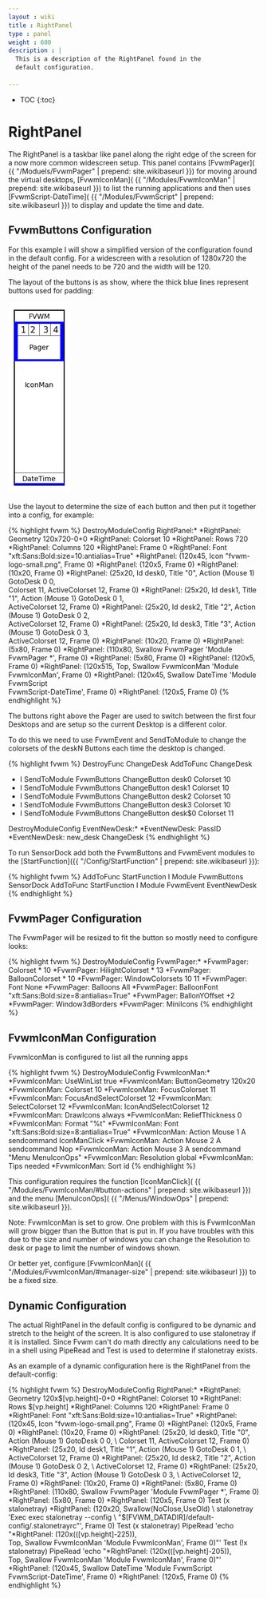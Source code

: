 ```yaml
---
layout : wiki
title : RightPanel
type : panel
weight : 600
description : |
  This is a description of the RightPanel found in the
  default configuration.

---
```

* TOC
{:toc}

# RightPanel

The RightPanel is a taskbar like panel along the right edge of the screen
for a now more common widescreen setup. This panel contains [FvwmPager](
{{ "/Moduels/FvwmPager" | prepend: site.wikibaseurl }}) for moving around
the virtual desktops, [FvwmIconMan](
{{ "/Modules/FvwmIconMan" | prepend: site.wikibaseurl }}) to list the running
applications and then uses [FvwmScript-DateTime](
{{ "/Modules/FvwmScript" | prepend: site.wikibaseurl }}) to display and update
the time and date.

## FvwmButtons Configuration

For this example I will show a simplified version of the configuration
found in the default config. For a widescreen with a resolution of 1280x720
the height of the panel needs to be 720 and the width will be 120.

The layout of the buttons is as show, where the thick blue lines
represent buttons used for padding:

![image](layout.png)

Use the layout to determine the size of each button and then put
it together into a config, for example:

{% highlight fvwm %}
DestroyModuleConfig RightPanel:*
*RightPanel: Geometry 120x720-0+0
*RightPanel: Colorset 10
*RightPanel: Rows 720
*RightPanel: Columns 120
*RightPanel: Frame 0
*RightPanel: Font "xft:Sans:Bold:size=10:antialias=True"
*RightPanel: (120x45, Icon "fvwm-logo-small.png", Frame 0)
*RightPanel: (120x5, Frame 0)
*RightPanel: (10x20, Frame 0)
*RightPanel: (25x20, Id desk0, Title "0", Action (Mouse 1) GotoDesk 0 0, \
              Colorset 11, ActiveColorset 12, Frame 0)
*RightPanel: (25x20, Id desk1, Title "1", Action (Mouse 1) GotoDesk 0 1, \
              ActiveColorset 12, Frame 0)
*RightPanel: (25x20, Id desk2, Title "2", Action (Mouse 1) GotoDesk 0 2, \
              ActiveColorset 12, Frame 0)
*RightPanel: (25x20, Id desk3, Title "3", Action (Mouse 1) GotoDesk 0 3, \
              ActiveColorset 12, Frame 0)
*RightPanel: (10x20, Frame 0)
*RightPanel: (5x80, Frame 0)
*RightPanel: (110x80, Swallow FvwmPager 'Module FvwmPager *', Frame 0)
*RightPanel: (5x80, Frame 0)
*RightPanel: (120x5, Frame 0)
*RightPanel: (120x515, Top, Swallow FvwmIconMan 'Module FvwmIconMan', Frame 0)
*RightPanel: (120x45, Swallow DateTime 'Module FvwmScript \
              FvwmScript-DateTime', Frame 0)
*RightPanel: (120x5, Frame 0)
{% endhighlight %}

The buttons right above the Pager are used to switch between the first
four Desktops and are setup so the current Desktop is a different color.

To do this we need to use FvwmEvent and SendToModule to change the colorsets
of the deskN Buttons each time the desktop is changed.

{% highlight fvwm %}
DestroyFunc ChangeDesk
AddToFunc   ChangeDesk
+ I SendToModule FvwmButtons ChangeButton desk0 Colorset 10
+ I SendToModule FvwmButtons ChangeButton desk1 Colorset 10
+ I SendToModule FvwmButtons ChangeButton desk2 Colorset 10
+ I SendToModule FvwmButtons ChangeButton desk3 Colorset 10
+ I SendToModule FvwmButtons ChangeButton desk$0 Colorset 11

DestroyModuleConfig EventNewDesk:*
*EventNewDesk: PassID
*EventNewDesk: new_desk ChangeDesk
{% endhighlight %}

To run SensorDock add both the FvwmButtons and FvwmEvent modules
to the [StartFunction]({{ "/Config/StartFunction" | prepend: site.wikibaseurl }}):

{% highlight fvwm %}
AddToFunc StartFunction I Module FvwmButtons SensorDock
AddToFunc StartFunction I Module FvwmEvent EventNewDesk
{% endhighlight %}

## FvwmPager Configuration

The FvwmPager will be resized to fit the button so mostly need to configure
looks:

{% highlight fvwm %}
DestroyModuleConfig FvwmPager:*
*FvwmPager: Colorset * 10
*FvwmPager: HilightColorset * 13
*FvwmPager: BalloonColorset * 10
*FvwmPager: WindowColorsets 10 11
*FvwmPager: Font None
*FvwmPager: Balloons All
*FvwmPager: BalloonFont "xft:Sans:Bold:size=8:antialias=True"
*FvwmPager: BallonYOffset +2
*FvwmPager: Window3dBorders
*FvwmPager: MiniIcons
{% endhighlight %}

## FvwmIconMan Configuration

FvwmIconMan is configured to list all the running apps

{% highlight fvwm %}
DestroyModuleConfig FvwmIconMan:*
*FvwmIconMan: UseWinList true
*FvwmIconMan: ButtonGeometry 120x20
*FvwmIconMan: Colorset 10
*FvwmIconMan: FocusColorset 11
*FvwmIconMan: FocusAndSelectColorset 12
*FvwmIconMan: SelectColorset 12
*FvwmIconMan: IconAndSelectColorset 12
*FvwmIconMan: DrawIcons always
*FvwmIconMan: ReliefThickness 0
*FvwmIconMan: Format "%t"
*FvwmIconMan: Font "xft:Sans:Bold:size=8:antialias=True"
*FvwmIconMan: Action Mouse 1 A sendcommand IconManClick
*FvwmIconMan: Action Mouse 2 A sendcommand Nop
*FvwmIconMan: Action Mouse 3 A sendcommand "Menu MenuIconOps"
*FvwmIconMan: Resolution global
*FvwmIconMan: Tips needed
*FvwmIconMan: Sort id
{% endhighlight %}

This configuration requires the function [IconManClick](
{{ "/Modules/FvwmIconMan/#button-actions" | prepend: site.wikibaseurl }})
and the menu [MenuIconOps](
{{ "/Menus/WindowOps" | prepend: site.wikibaseurl }}).

Note: FvwmIconMan is set to grow. One problem with this is FvwmIconMan
will grow bigger than the Button that is put in. If you have troubles
with this due to the size and number of windows you can change the
Resolution to desk or page to limit the number of windows shown.

Or better yet, configure [FvwmIconMan](
{{ "/Modules/FvwmIconMan/#manager-size" | prepend: site.wikibaseurl }})
to be a fixed size. 

## Dynamic Configuration

The actual RightPanel in the default config is configured to be dynamic
and stretch to the height of the screen. It is also configured to use
stalonetray if it is installed. Since Fvwm can't do math directly any
calculations need to be in a shell using PipeRead and Test is used
to determine if stalonetray exists.

As an example of a dynamic configuration here is the RightPanel from
the default-config:

{% highlight fvwm %}
DestroyModuleConfig RightPanel:*
*RightPanel: Geometry 120x$[vp.height]-0+0
*RightPanel: Colorset 10
*RightPanel: Rows $[vp.height]
*RightPanel: Columns 120
*RightPanel: Frame 0
*RightPanel: Font "xft:Sans:Bold:size=10:antialias=True"
*RightPanel: (120x45, Icon "fvwm-logo-small.png", Frame 0)
*RightPanel: (120x5, Frame 0)
*RightPanel: (10x20, Frame 0)
*RightPanel: (25x20, Id desk0, Title "0", Action (Mouse 1) GotoDesk 0 0, \
              Colorset 11, ActiveColorset 12, Frame 0)
*RightPanel: (25x20, Id desk1, Title "1", Action (Mouse 1) GotoDesk 0 1, \
              ActiveColorset 12, Frame 0)
*RightPanel: (25x20, Id desk2, Title "2", Action (Mouse 1) GotoDesk 0 2, \
              ActiveColorset 12, Frame 0)
*RightPanel: (25x20, Id desk3, Title "3", Action (Mouse 1) GotoDesk 0 3, \
              ActiveColorset 12, Frame 0)
*RightPanel: (10x20, Frame 0)
*RightPanel: (5x80, Frame 0)
*RightPanel: (110x80, Swallow FvwmPager 'Module FvwmPager *', Frame 0)
*RightPanel: (5x80, Frame 0)
*RightPanel: (120x5, Frame 0)
Test (x stalonetray) *RightPanel: (120x20, Swallow(NoClose,UseOld) \
    stalonetray 'Exec exec stalonetray --config \
    "$[FVWM_DATADIR]/default-config/.stalonetrayrc"', Frame 0)
Test (x stalonetray) PipeRead 'echo "*RightPanel: (120x$(($[vp.height]-225)),\
    Top, Swallow FvwmIconMan \'Module FvwmIconMan\', Frame 0)"'
Test (!x stalonetray) PipeRead 'echo "*RightPanel: (120x$(($[vp.height]-205)),\
    Top, Swallow FvwmIconMan \'Module FvwmIconMan\', Frame 0)"'
*RightPanel: (120x45, Swallow DateTime 'Module FvwmScript \
              FvwmScript-DateTime', Frame 0)
*RightPanel: (120x5, Frame 0)
{% endhighlight %}
